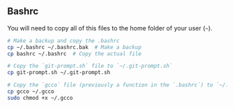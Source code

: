 ## Bashrc

You will need to copy all of this files to the home folder of your user (`~`).
```bash
# Make a backup and copy the .bashrc
cp ~/.bashrc ~/.bashrc.bak  # Make a backup
cp bashrc ~/.bashrc  # Copy the actual file

# Copy the `git-prompt.sh` file to `~/.git-prompt.sh`
cp git-prompt.sh ~/.git-prompt.sh

# Copy the `gcco` file (previously a function in the `.bashrc`) to `~/.gcco`
cp gcco ~/.gcco
sudo chmod +x ~/.gcco
```
